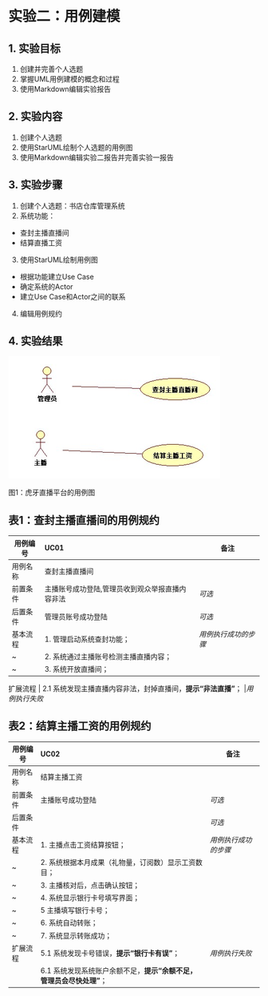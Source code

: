 # 实验二：用例建模

## 1. 实验目标
1. 创建并完善个人选题
2. 掌握UML用例建模的概念和过程
3. 使用Markdown编辑实验报告

## 2. 实验内容

1. 创建个人选题
2. 使用StarUML绘制个人选题的用例图
3. 使用Markdown编辑实验二报告并完善实验一报告 

## 3. 实验步骤

1. 创建个人选题：书店仓库管理系统
2. 系统功能：
 - 查封主播直播间
 - 结算直播工资
3. 使用StarUML绘制用例图
 - 根据功能建立Use Case
 - 确定系统的Actor
 - 建立Use Case和Actor之间的联系
4. 编辑用例规约
## 4. 实验结果

![用例图](./lab2_UseCaseDiagram1.jpg)


图1：虎牙直播平台的用例图



## 表1：查封主播直播间的用例规约  

用例编号  | UC01 | 备注  
-|:-|-  
用例名称  | 查封主播直播间  |   
前置条件  | 主播账号成功登陆,管理员收到观众举报直播内容非法     | *可选*   
后置条件  | 管理员账号成功登陆     | *可选*   
基本流程  | 1. 管理启动系统查封功能；  |*用例执行成功的步骤*    
~| 2. 系统通过主播账号检测主播直播内容；  |   
~| 3. 系统开放直播间；  |   
  
扩展流程  | 2.1 系统发现主播直播内容非法，封掉直播间，**提示“非法直播”**；  |*用例执行失败*  


## 表2：结算主播工资的用例规约  

用例编号  | UC02 | 备注  
-|:-|-  
用例名称  | 结算主播工资  |   
前置条件  |   主播账号成功登陆     | *可选*   
后置条件  |                      | *可选*   
基本流程  | 1. 主播点击工资结算按钮；  |*用例执行成功的步骤*    
~| 2. 系统根据本月成果（礼物量，订阅数）显示工资数目；  |   
~| 3. 主播核对后，点击确认按钮；  |   
~| 4. 系统显示银行卡号填写界面；  |  
~| 5 主播填写银行卡号；               |    
~| 6. 系统自动转账；                 |   
~| 7. 系统显示转账成功；              |   
扩展流程  | 5.1 系统发现卡号错误，**提示“银行卡有误”**；  |*用例执行失败* 
         | 6.1 系统发现系统账户余额不足，**提示“余额不足，管理员会尽快处理”**；  | 

